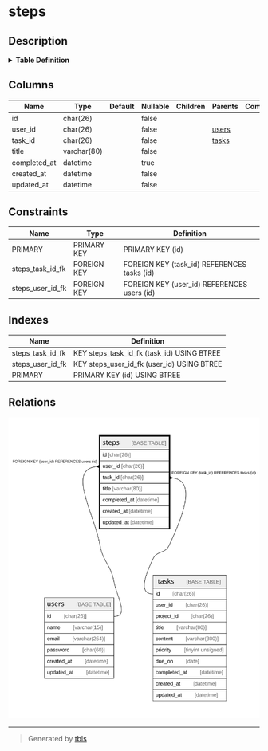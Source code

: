 # steps

## Description

<details>
<summary><strong>Table Definition</strong></summary>

```sql
CREATE TABLE `steps` (
  `id` char(26) NOT NULL,
  `user_id` char(26) NOT NULL,
  `task_id` char(26) NOT NULL,
  `title` varchar(80) NOT NULL,
  `completed_at` datetime DEFAULT NULL,
  `created_at` datetime NOT NULL,
  `updated_at` datetime NOT NULL,
  PRIMARY KEY (`id`),
  KEY `steps_user_id_fk` (`user_id`),
  KEY `steps_task_id_fk` (`task_id`),
  CONSTRAINT `steps_task_id_fk` FOREIGN KEY (`task_id`) REFERENCES `tasks` (`id`) ON DELETE CASCADE ON UPDATE CASCADE,
  CONSTRAINT `steps_user_id_fk` FOREIGN KEY (`user_id`) REFERENCES `users` (`id`) ON DELETE CASCADE ON UPDATE CASCADE
) ENGINE=InnoDB DEFAULT CHARSET=utf8mb4 COLLATE=utf8mb4_0900_ai_ci
```

</details>

## Columns

| Name | Type | Default | Nullable | Children | Parents | Comment |
| ---- | ---- | ------- | -------- | -------- | ------- | ------- |
| id | char(26) |  | false |  |  |  |
| user_id | char(26) |  | false |  | [users](users.md) |  |
| task_id | char(26) |  | false |  | [tasks](tasks.md) |  |
| title | varchar(80) |  | false |  |  |  |
| completed_at | datetime |  | true |  |  |  |
| created_at | datetime |  | false |  |  |  |
| updated_at | datetime |  | false |  |  |  |

## Constraints

| Name | Type | Definition |
| ---- | ---- | ---------- |
| PRIMARY | PRIMARY KEY | PRIMARY KEY (id) |
| steps_task_id_fk | FOREIGN KEY | FOREIGN KEY (task_id) REFERENCES tasks (id) |
| steps_user_id_fk | FOREIGN KEY | FOREIGN KEY (user_id) REFERENCES users (id) |

## Indexes

| Name | Definition |
| ---- | ---------- |
| steps_task_id_fk | KEY steps_task_id_fk (task_id) USING BTREE |
| steps_user_id_fk | KEY steps_user_id_fk (user_id) USING BTREE |
| PRIMARY | PRIMARY KEY (id) USING BTREE |

## Relations

![er](steps.svg)

---

> Generated by [tbls](https://github.com/k1LoW/tbls)
